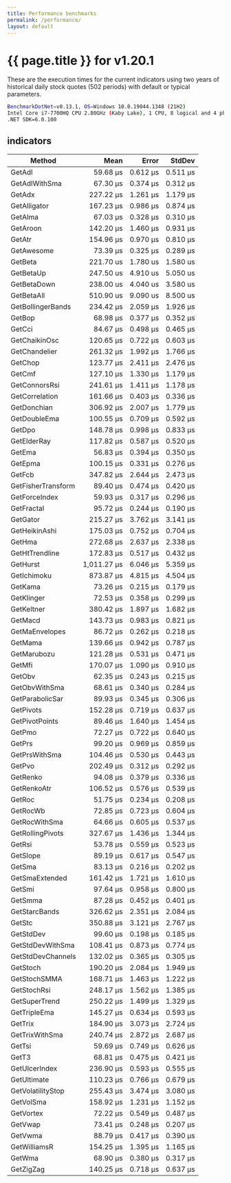 ```yaml
---
title: Performance benchmarks
permalink: /performance/
layout: default
---
```


# {{ page.title }} for v1.20.1

These are the execution times for the current indicators using two years of historical daily stock quotes (502 periods) with default or typical parameters.

``` bash
BenchmarkDotNet=v0.13.1, OS=Windows 10.0.19044.1348 (21H2)
Intel Core i7-7700HQ CPU 2.80GHz (Kaby Lake), 1 CPU, 8 logical and 4 physical cores
.NET SDK=6.0.100
```

## indicators

|             Method |        Mean |    Error |   StdDev |
|------------------- |------------:|---------:|---------:|
|             GetAdl |    59.68 μs | 0.612 μs | 0.511 μs |
|      GetAdlWithSma |    67.30 μs | 0.374 μs | 0.312 μs |
|             GetAdx |   227.22 μs | 1.261 μs | 1.179 μs |
|       GetAlligator |   167.23 μs | 0.986 μs | 0.874 μs |
|            GetAlma |    67.03 μs | 0.328 μs | 0.310 μs |
|           GetAroon |   142.20 μs | 1.460 μs | 0.931 μs |
|             GetAtr |   154.96 μs | 0.970 μs | 0.810 μs |
|         GetAwesome |    73.39 μs | 0.325 μs | 0.289 μs |
|            GetBeta |   221.70 us | 1.780 us | 1.580 us |
|          GetBetaUp |   247.50 us | 4.910 us | 5.050 us |
|        GetBetaDown |   238.00 us | 4.040 us | 3.580 us |
|         GetBetaAll |   510.90 us | 9.090 us | 8.500 us |
|  GetBollingerBands |   234.42 μs | 2.059 μs | 1.926 μs |
|             GetBop |    68.98 μs | 0.377 μs | 0.352 μs |
|             GetCci |    84.67 μs | 0.498 μs | 0.465 μs |
|      GetChaikinOsc |   120.65 μs | 0.722 μs | 0.603 μs |
|      GetChandelier |   261.32 μs | 1.992 μs | 1.766 μs |
|            GetChop |   123.77 μs | 2.411 μs | 2.476 μs |
|             GetCmf |   127.10 μs | 1.330 μs | 1.179 μs |
|      GetConnorsRsi |   241.61 μs | 1.411 μs | 1.178 μs |
|     GetCorrelation |   161.66 μs | 0.403 μs | 0.336 μs |
|        GetDonchian |   306.92 μs | 2.007 μs | 1.779 μs |
|       GetDoubleEma |   100.55 μs | 0.709 μs | 0.592 μs |
|             GetDpo |   148.78 μs | 0.998 μs | 0.833 μs |
|        GetElderRay |   117.82 μs | 0.587 μs | 0.520 μs |
|             GetEma |    56.83 μs | 0.394 μs | 0.350 μs |
|            GetEpma |   100.15 μs | 0.331 μs | 0.276 μs |
|             GetFcb |   347.82 μs | 2.644 μs | 2.473 μs |
| GetFisherTransform |    89.40 μs | 0.474 μs | 0.420 μs |
|      GetForceIndex |    59.93 μs | 0.317 μs | 0.296 μs |
|         GetFractal |    95.72 μs | 0.244 μs | 0.190 μs |
|           GetGator |   215.27 μs | 3.762 μs | 3.141 μs |
|      GetHeikinAshi |   175.03 μs | 0.752 μs | 0.704 μs |
|             GetHma |   272.68 μs | 2.637 μs | 2.338 μs |
|     GetHtTrendline |   172.83 μs | 0.517 μs | 0.432 μs |
|           GetHurst | 1,011.27 μs | 6.046 μs | 5.359 μs |
|        GetIchimoku |   873.87 μs | 4.815 μs | 4.504 μs |
|            GetKama |    73.26 μs | 0.215 μs | 0.179 μs |
|         GetKlinger |    72.53 μs | 0.358 μs | 0.299 μs |
|         GetKeltner |   380.42 μs | 1.897 μs | 1.682 μs |
|            GetMacd |   143.73 μs | 0.983 μs | 0.821 μs |
|     GetMaEnvelopes |    86.72 μs | 0.262 μs | 0.218 μs |
|            GetMama |   139.66 μs | 0.942 μs | 0.787 μs |
|        GetMarubozu |   121.28 μs | 0.531 μs | 0.471 μs |
|             GetMfi |   170.07 μs | 1.090 μs | 0.910 μs |
|             GetObv |    62.35 μs | 0.243 μs | 0.215 μs |
|      GetObvWithSma |    68.61 μs | 0.340 μs | 0.284 μs |
|    GetParabolicSar |    89.93 μs | 0.345 μs | 0.306 μs |
|          GetPivots |   152.28 μs | 0.719 μs | 0.637 μs |
|     GetPivotPoints |    89.46 μs | 1.640 μs | 1.454 μs |
|             GetPmo |    72.27 μs | 0.722 μs | 0.640 μs |
|             GetPrs |    99.20 μs | 0.969 μs | 0.859 μs |
|      GetPrsWithSma |   104.46 μs | 0.530 μs | 0.443 μs |
|             GetPvo |   202.49 μs | 0.312 μs | 0.292 μs |
|           GetRenko |    94.08 μs | 0.379 μs | 0.336 μs |
|        GetRenkoAtr |   106.52 μs | 0.576 μs | 0.539 μs |
|             GetRoc |    51.75 μs | 0.234 μs | 0.208 μs |
|           GetRocWb |    72.85 μs | 0.723 μs | 0.604 μs |
|      GetRocWithSma |    64.66 μs | 0.605 μs | 0.537 μs |
|   GetRollingPivots |   327.67 μs | 1.436 μs | 1.344 μs |
|             GetRsi |    53.78 μs | 0.559 μs | 0.523 μs |
|           GetSlope |    89.19 μs | 0.617 μs | 0.547 μs |
|             GetSma |    83.13 μs | 0.216 μs | 0.202 μs |
|     GetSmaExtended |   161.42 μs | 1.721 μs | 1.610 μs |
|             GetSmi |    97.64 μs | 0.958 μs | 0.800 μs |
|            GetSmma |    87.28 μs | 0.452 μs | 0.401 μs |
|      GetStarcBands |   326.62 μs | 2.351 μs | 2.084 μs |
|             GetStc |   350.88 μs | 3.121 μs | 2.767 μs |
|          GetStdDev |    99.60 μs | 0.198 μs | 0.185 μs |
|   GetStdDevWithSma |   108.41 μs | 0.873 μs | 0.774 μs |
|  GetStdDevChannels |   132.02 μs | 0.365 μs | 0.305 μs |
|           GetStoch |   190.20 μs | 2.084 μs | 1.949 μs |
|       GetStochSMMA |   168.71 μs | 1.463 μs | 1.222 μs |
|        GetStochRsi |   248.17 μs | 1.562 μs | 1.385 μs |
|      GetSuperTrend |   250.22 μs | 1.499 μs | 1.329 μs |
|       GetTripleEma |   145.27 μs | 0.634 μs | 0.593 μs |
|            GetTrix |   184.90 μs | 3.073 μs | 2.724 μs |
|     GetTrixWithSma |   240.74 μs | 2.872 μs | 2.687 μs |
|             GetTsi |    59.69 μs | 0.749 μs | 0.626 μs |
|              GetT3 |    68.81 μs | 0.475 μs | 0.421 μs |
|      GetUlcerIndex |   236.90 μs | 0.593 μs | 0.555 μs |
|        GetUltimate |   110.23 μs | 0.766 μs | 0.679 μs |
|  GetVolatilityStop |   255.43 μs | 3.474 μs | 3.080 μs |
|          GetVolSma |   158.92 μs | 1.231 μs | 1.152 μs |
|          GetVortex |    72.22 μs | 0.549 μs | 0.487 μs |
|            GetVwap |    73.41 μs | 0.248 μs | 0.207 μs |
|            GetVwma |    88.79 μs | 0.417 μs | 0.390 μs |
|       GetWilliamsR |   154.25 μs | 1.395 μs | 1.165 μs |
|             GetWma |    68.90 μs | 0.380 μs | 0.317 μs |
|          GetZigZag |   140.25 μs | 0.718 μs | 0.637 μs |
